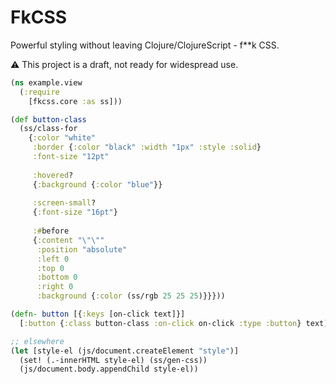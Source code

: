 # FkCSS
Powerful styling without leaving Clojure/ClojureScript - f**k CSS.

:warning: This project is a draft, not ready for widespread use.

```clj
(ns example.view
  (:require
    [fkcss.core :as ss]))

(def button-class
  (ss/class-for
    {:color "white"
     :border {:color "black" :width "1px" :style :solid}
     :font-size "12pt"
 
     :hovered?
     {:background {:color "blue"}}
     
     :screen-small?
     {:font-size "16pt"}
     
     :#before
     {:content "\"\""
      :position "absolute"
      :left 0
      :top 0
      :bottom 0
      :right 0
      :background {:color (ss/rgb 25 25 25)}}}))

(defn- button [{:keys [on-click text]}]
  [:button {:class button-class :on-click on-click :type :button} text)

;; elsewhere
(let [style-el (js/document.createElement "style")]
  (set! (.-innerHTML style-el) (ss/gen-css))
  (js/document.body.appendChild style-el))
```